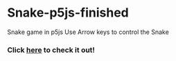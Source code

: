 # Snake-p5js-finished
Snake game in p5js
Use Arrow keys to control the Snake

### Click [here](https://snake.bashit.me/) to check it out!
